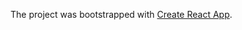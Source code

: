 

The project was bootstrapped with [Create React App](https://github.com/facebook/create-react-app).

